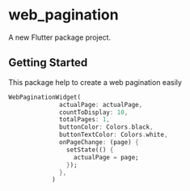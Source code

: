 # web_pagination

A new Flutter package project.

## Getting Started

This package help to create a web pagination easily
```dart
WebPaginationWidget(
              actualPage: actualPage,
              countToDisplay: 10,
              totalPages: 1,
              buttonColor: Colors.black,
              buttonTextColor: Colors.white,
              onPageChange: (page) {
                setState(() {
                  actualPage = page;
                });
              },
            )